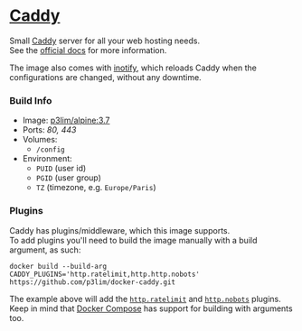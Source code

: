 # [Caddy](https://hub.docker.com/r/p3lim/caddy/)

Small [Caddy](https://caddyserver.com/) server for all your web hosting needs.  
See the [official docs](https://caddyserver.com/docs) for more information.

The image also comes with [inotify](http://man7.org/linux/man-pages/man7/inotify.7.html), which reloads Caddy when the configurations are changed, without any downtime.

### Build Info

- Image: [p3lim/alpine:3.7](https://github.com/p3lim/docker-alpine)
- Ports: _80, 443_
- Volumes:
	- `/config`
- Environment:
	- `PUID` (user id)
	- `PGID` (user group)
	- `TZ` (timezone, e.g. `Europe/Paris`)

### Plugins

Caddy has plugins/middleware, which this image supports.  
To add plugins you'll need to build the image manually with a build argument, as such:

```
docker build --build-arg CADDY_PLUGINS='http.ratelimit,http.http.nobots' https://github.com/p3lim/docker-caddy.git
```

The example above will add the [`http.ratelimit`](https://caddyserver.com/docs/http.ratelimit) and [`http.nobots`](https://caddyserver.com/docs/http.nobots) plugins.  
Keep in mind that [Docker Compose](https://docs.docker.com/compose/) has support for building with arguments too.
